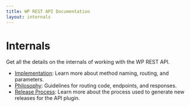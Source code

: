 ```yaml
---
title: WP REST API Documentation
layout: internals
---
```

Internals
======
Get all the details on the internals of working with the WP REST API.

* [Implementation][]: Learn more about method naming, routing, and parameters.
* [Philosophy][]: Guidelines for routing code, endpoints, and responses.
* [Release Process][]: Learn more about the process used to generate new releases for the API plugin.

[Implementation]: internals/implementation.html
[Philosophy]: internals/philosophy.html
[Release Process]: internals/release-process.html
